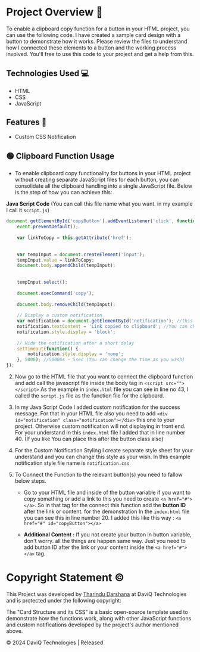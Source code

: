 # Project Overview 🌟

To enable a clipboard copy function for a button in your HTML project, you can use the following code. I have created a sample card design with a button to demonstrate how it works. Please review the files to understand how I connected these elements to a button and the working process involved. 
You'll free to use this code to your project and get a help from this.

## Technologies Used 💻

- HTML
- CSS 
- JavaScript

## Features 🚀

- Custom CSS Notification


## 🟢 Clipboard Function Usage
- To enable clipboard copy functionality for buttons in your HTML project without creating separate JavaScript files for each button, you can consolidate all the clipboard handling into a single JavaScript file. Below is the step of how you can achieve this:


**Java Script Code** (You can call this file name what you want. in my example I call it `script.js`)
```javascript
document.getElementById('copyButton').addEventListener('click', function(event) { //"copyButton" is the Button ID that used in HTML file
    event.preventDefault();
    
    var linkToCopy = this.getAttribute('href');
    
    
    var tempInput = document.createElement('input');
    tempInput.value = linkToCopy;
    document.body.appendChild(tempInput);
    
    
    tempInput.select();
    
    document.execCommand('copy');
    
    document.body.removeChild(tempInput);
    
    // Display a custom notification
    var notification = document.getElementById('notification'); //this is the place that HTML code notification div class read
    notification.textContent = 'Link copied to clipboard'; //You can change this what you want to display
    notification.style.display = 'block';
    
    // Hide the notification after a short delay
    setTimeout(function() {
        notification.style.display = 'none';
    }, 5000); //5000ms - 5sec (You can change the time as you wish)
});
```
02. Now go to the HTML file that you want to connect the clipboard function and add call the javascript file inside the body tag in `<script src=""></script>` As the example in `index.html` file you can see in line no 43, I called the `script.js` file as the function file for the clipboard.

03. In my Java Script Code I added custom notification for the success message. For that in your HTML file also you need to add `<div id="notification" class="notification"></div>` this one to your project. Otherwise custom notification will not displaying in front end.
For your understand in this `index.html` file I added that in line number 40. (If you like You can place this after the button class also)

04. For the Custom Notification Styling I create separate style sheet for your understand and you can change this style as your wish.
In this example notification style file name is `notification.css`

05. To Connect the Function to the relevant button(s) you need to fallow below steps.
    - Go to your HTML file and inside of the button variable if you want to copy something or add a link to this you need to create `<a href="#"></a>`. So in that tag for the connect this function add the **button ID** after the link or content. for the demonstration In the `index.html` file you can see this in line number 20. I added this like this way : `<a href="#" id="copyButton"></a>`

    - **Additional Content :** If  you not create your button in button variable, don't worry. all the things are happen same way. Just you need to add button ID after the link or your content inside the `<a href="#"></a>` tag.




# Copyright Statement ©️

This Project was developed by [Tharindu Darshana](https://github.com/tdbpathiraja) at DaviQ Technologies and is protected under the following copyright:

The "Card Structure and its CSS" is a basic open-source template used to demonstrate how the functions work, along with other JavaScript functions and custom notifications developed by the project's author mentioned above.

©️ 2024 DaviQ Technologies | Released
